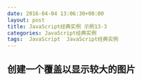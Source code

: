 ```yaml
---
date: 2016-04-04 13:06:30+00:00
layout: post
title: JavaScript经典实例 示例13-3
categories: JavaScript经典实例
tags:  JavaScript  JavaScript经典实例
---
```


创建一个覆盖以显示较大的图片
----------------

<html>
    <head>
        <title>Overlay</title>
        <meta charset="utf-8" />
        <style type="text/css">
            img
            {
                padding: 5px;
            }
            
            #outer
            {
                width: 100%;
                height: 100%;
            }
            
            .overlay
            {
                background-color: #000;
                opacity: .7;
                filter: alpha(opacity = 70);
                position: fixed;
                top: 0;
                left: 0;
                z-index: 10;
            }
            
            .overlayimg
            {
                position: absolute;
                z-index: 11;
                left: 50px;
                top: 50px;
            }
            
        </style>
        <script type="text/javascript">
            function expandPhoto() {
                
                // 创建覆盖并将其附加到页面
                var overlay = document.createElement('div'),
                
                // 创建图像并将其附加到页面
                    img = document.createElement('img');
                
                overlay.setAttribute('id', 'overlay');
                overlay.setAttribute('class', 'overlay');
                document.body.appendChild(overlay);
                img.setAttribute('id', 'img');
                img.src = this.getAttribute('data-larger');
                img.setAttribute('class', 'overlayimg');
                
                // click to restore page
                img.onclick = restore;
                document.body.appendChild(img);
            }
            
            // 将页面回复正常
            function restore() {
                document.body.removeChild(document.getElementById('overlay'));
                document.body.removeChild(document.getElementById('img'));
            }
            
            window.onload = function() {
                var imgs = document.getElementsByTagName('img');
                
                imgs[0].focus();
                for (var i = 0; i < imgs.length; i++) {
                    imgs[i].onclick = expandPhoto;
                    imgs[i].onkeydown = expandPhoto;
                }
                
            }
           
        </script>
    </head>
    <body>
        <div id="outer">
            <p>Mouse click on image to expand the photo. To close expanded photo, mouse click on image.</p>
            <img src="http://lovechina.xyz/assets/dragonfly2.thumbnail.jpg" data-larger="http://lovechina.xyz/assets/dragonfly2.jpg" alt="image of common dragonfly on bright green and pink flowers"/>
            <img src="http://lovechina.xyz/assets/dragonfly4.thumbnail.jpg" data-larger="http://lovechina.xyz/assets/dragonfly4.jpg" alt="Drak orange dragonfly on water lily"/>
            <img src="http://lovechina.xyz/assets/dragonfly6.thumbnail.jpg" data-larger="http://lovechina.xyz/assets/dragonfly6.jpg" alt="Drak orange dragonfly on purple water lily"/>
            <img src="http://lovechina.xyz/assets/dragonfly8.thumbnail.jpg" data-larger="http://lovechina.xyz/assets/dragonfly8.jpg" alt="Dragonfly on bright pink water lily"/>
        </div>
    </body>
</html>

源码如下：

``` javascript
<!DOCTYPE html>
<html>
    <head>
        <title>Overlay</title>
        <meta charset="utf-8" />
        <style type="text/css">
            img
            {
                padding: 5px;
            }
            
            #outer
            {
                width: 100%;
                height: 100%;
            }
            
            .overlay
            {
                background-color: #000;
                opacity: .7;
                filter: alpha(opacity = 70);
                position: fixed;
                top: 0;
                left: 0;
                z-index: 10;
            }
            
            .overlayimg
            {
                position: absolute;
                z-index: 11;
                left: 50px;
                top: 50px;
            }
            
        </style>
        <script type="text/javascript">
            function expandPhoto() {
                
                // 创建覆盖并将其附加到页面
                var overlay = document.createElement('div'),
                
                // 创建图像并将其附加到页面
                    img = document.createElement('img');
                
                overlay.setAttribute('id', 'overlay');
                overlay.setAttribute('class', 'overlay');
                document.body.appendChild(overlay);
                img.setAttribute('id', 'img');
                img.src = this.getAttribute('data-larger');
                img.setAttribute('class', 'overlayimg');
                
                // click to restore page
                img.onclick = restore;
                document.body.appendChild(img);
            }
            
            // 将页面回复正常
            function restore() {
                document.body.removeChild(document.getElementById('overlay'));
                document.body.removeChild(document.getElementById('img'));
            }
            
            window.onload = function() {
                var imgs = document.getElementsByTagName('img');
                
                imgs[0].focus();
                for (var i = 0; i < imgs.length; i++) {
                    imgs[i].onclick = expandPhoto;
                    imgs[i].onkeydown = expandPhoto;
                }
                
            }
           
        </script>
    </head>
    <body>
        <div id="outer">
            <p>Mouse click on image to expand the photo. To close expanded photo, mouse click on image.</p>
            <img src="dragonfly2.thumbnail.jpg" data-larger="dragonfly2.jpg" alt="image of common dragonfly on bright green and pink flowers"/>
            <img src="dragonfly4.thumbnail.jpg" data-larger="dragonfly4.jpg" alt="Drak orange dragonfly on water lily"/>
            <img src="dragonfly6.thumbnail.jpg" data-larger="dragonfly6.jpg" alt="Drak orange dragonfly on purple water lily"/>
            <img src="dragonfly8.thumbnail.jpg" data-larger="dragonfly8.jpg" alt="Dragonfly on bright pink water lily"/>
        </div>
    </body>
</html>
``` 

